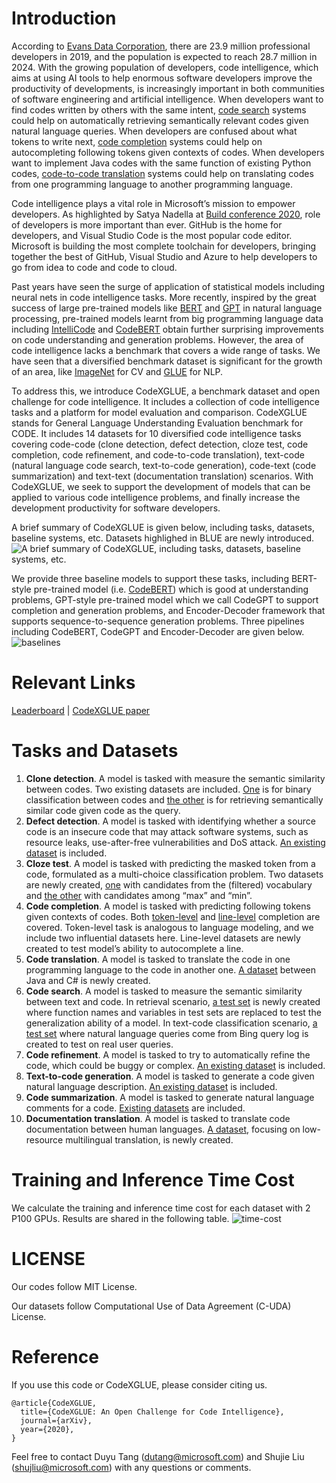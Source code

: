# Introduction

According to [Evans Data Corporation](https://evansdata.com/press/viewRelease.php?pressID=278), there are 23.9 million professional developers in 2019, and the population is expected to reach 28.7 million in 2024. With the growing population of developers, code intelligence, which aims at using AI tools to help enormous software developers improve the productivity of developments, is increasingly important in both communities of software engineering and artificial intelligence. When developers want to find codes written by others with the same intent, [code search](https://arxiv.org/abs/1909.09436) systems could help on automatically retrieving semantically relevant codes given natural language queries. When developers are confused about what tokens to write next, [code completion](https://arxiv.org/abs/1912.00742) systems could help on autocompleting following tokens given contexts of codes. When developers want to implement Java codes with the same function of existing Python codes, [code-to-code translation](https://arxiv.org/abs/2006.03511) systems could help on translating codes from one programming language to another programming language. 

Code intelligence plays a vital role in Microsoft’s mission to empower developers. As highlighted by Satya Nadella at [Build conference 2020](https://mybuild.microsoft.com/sessions/23912de2-1531-4684-b85a-d57ac30af09e), role of developers is more important than ever. GitHub is the home for developers, and Visual Studio Code is the most popular code editor. Microsoft is building the most complete toolchain for developers, bringing together the best of GitHub, Visual Studio and Azure to help developers to go from idea to code and code to cloud. 

Past years have seen the surge of application of statistical models including neural nets in code intelligence tasks. More recently, inspired by the great success of large pre-trained models like [BERT](https://arxiv.org/abs/1810.04805) and [GPT](https://arxiv.org/abs/1908.09203) in natural language processing, pre-trained models learnt from big programming language data including [IntelliCode](https://arxiv.org/pdf/2005.08025.pdf) and [CodeBERT](https://arxiv.org/pdf/2002.08155.pdf) obtain further surprising improvements on code understanding and generation problems. However, the area of code intelligence lacks a benchmark that covers a wide range of tasks. We have seen that a diversified benchmark dataset is significant for the growth of an area, like [ImageNet](http://image-net.org/) for CV and [GLUE](https://gluebenchmark.com/) for NLP. 

To address this, we introduce CodeXGLUE, a benchmark dataset and open challenge for code intelligence. It includes a collection of code intelligence tasks and a platform for model evaluation and comparison. CodeXGLUE stands for General Language Understanding Evaluation benchmark for CODE. It includes 14 datasets for 10 diversified code intelligence tasks covering code-code (clone detection, defect detection, cloze test, code completion, code refinement, and code-to-code translation), text-code (natural language code search, text-to-code generation), code-text (code summarization) and text-text (documentation translation) scenarios. With CodeXGLUE, we seek to support the development of models that can be applied to various code intelligence problems, and finally increase the development productivity for software developers.  

A brief summary of CodeXGLUE is given below, including tasks, datasets, baseline systems, etc. Datasets highlighed in BLUE are newly introduced. 
![A brief summary of CodeXGLUE, including tasks, datasets, baseline systems, etc.](https://github.com/microsoft/CodeXGLUE/blob/main/tasks.jpg)

We provide three baseline models to support these tasks, including BERT-style pre-trained model (i.e. [CodeBERT](https://github.com/microsoft/CodeBERT)) which is good at understanding problems, GPT-style pre-trained model which we call CodeGPT to support completion and generation problems, and Encoder-Decoder framework that supports sequence-to-sequence generation problems. 
Three pipelines including CodeBERT, CodeGPT and Encoder-Decoder are given below.
![baselines](https://github.com/microsoft/CodeXGLUE/blob/main/baselines.jpg)

# Relevant Links
[Leaderboard](https://microsoft.github.io/CodeXGLUE/) | [CodeXGLUE paper](arxivpaper-to-be-added)

# Tasks and Datasets

1.	**Clone detection**. A model is tasked with measure the semantic similarity between codes. Two existing datasets are included. [One](https://github.com/microsoft/CodeXGLUE/tree/main/Code-Code/Clone-detection-BigCloneBench) is for binary classification between codes and [the other](https://github.com/microsoft/CodeXGLUE/tree/main/Code-Code/Clone-detection-POJ-104) is for retrieving semantically similar code given code as the query. 
2.	**Defect detection**. A model is tasked with identifying whether a source code is an insecure code that may attack software systems, such as resource leaks, use-after-free vulnerabilities and DoS attack. [An existing dataset](https://github.com/microsoft/CodeXGLUE/tree/main/Code-Code/Defect-detection) is included.
3.	**Cloze test**. A model is tasked with predicting the masked token from a code, formulated as a multi-choice classification problem. Two datasets are newly created, [one](https://github.com/microsoft/CodeXGLUE/tree/main/Code-Code/ClozeTest-all) with candidates from the (filtered) vocabulary and [the other](https://github.com/microsoft/CodeXGLUE/tree/main/Code-Code/ClozeTest-maxmin) with candidates among “max” and “min”. 
4.	**Code completion**. A model is tasked with predicting following tokens given contexts of codes. Both [token-level](https://github.com/microsoft/CodeXGLUE/tree/main/Code-Code/CodeCompletion-token) and [line-level](https://github.com/microsoft/CodeXGLUE/tree/main/Code-Code/CodeCompletion-line) completion are covered. Token-level task is analogous to language modeling, and we include two influential datasets here. Line-level datasets are newly created to test model’s ability to autocomplete a line. 
5.	**Code translation**.  A model is tasked to translate the code in one programming language to the code in another one. [A dataset](https://github.com/microsoft/CodeXGLUE/tree/main/Code-Code/code-to-code-trans) between Java and C# is newly created.
6.	**Code search**. A model is tasked to measure the semantic similarity between text and code. In retrieval scenario, [a test set](https://github.com/microsoft/CodeXGLUE/tree/main/Text-Code/NL-code-search-Adv) is newly created where function names and variables in test sets are replaced to test the generalization ability of a model. In text-code classification scenario, [a test set](https://github.com/microsoft/CodeXGLUE/tree/main/Text-Code/NL-code-search-WebQuery) where natural language queries come from Bing query log is created to test on real user queries.
7.	**Code refinement**. A model is tasked to try to automatically refine the code, which could be buggy or complex. [An existing dataset](https://github.com/microsoft/CodeXGLUE/tree/main/Code-Code/code-refinement) is included.
8.	**Text-to-code generation**. A model is tasked to generate a code given natural language description. [An existing dataset](https://github.com/microsoft/CodeXGLUE/tree/main/Text-Code/text-to-code) is included.
9.	**Code summarization**. A model is tasked to generate natural language comments for a code. [Existing datasets](https://github.com/microsoft/CodeXGLUE/tree/main/Code-Text/code-to-text) are included.  
10.	**Documentation translation**. A model is tasked to translate code documentation between human languages. [A dataset](https://github.com/microsoft/CodeXGLUE/tree/main/Text-Text/text-to-text), focusing on low-resource multilingual translation, is newly created.

# Training and Inference Time Cost
We calculate the training and inference time cost for each dataset with 2 P100 GPUs. Results are shared in the following table.
![time-cost](https://github.com/microsoft/CodeXGLUE/blob/main/time-cost.jpg)
# LICENSE
Our codes follow MIT License.

Our datasets follow Computational Use of Data Agreement (C-UDA) License.

# Reference
If you use this code or CodeXGLUE, please consider citing us.
<pre><code>@article{CodeXGLUE,
  title={CodeXGLUE: An Open Challenge for Code Intelligence},
  journal={arXiv},
  year={2020},
}</code></pre>

Feel free to contact Duyu Tang (dutang@microsoft.com) and Shujie Liu (shujliu@microsoft.com) with any questions or comments.

